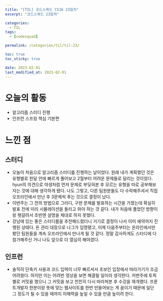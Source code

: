 ```yaml
---
title: "[TIL] 코드스쿼드 CS16 23일차"
excerpt: "코드스쿼드 23일차"

categories:
  - TIL
tags:
  - [codesquad]

permalink: /categories/til/til-23/

toc: true
toc_sticky: true

date: 2023-02-01
last_modified_at: 2023-02-01
---
```


# 오늘의 활동
- 알고리즘 스터디 진행
- 인프런 스프링 핵심 기본편

# 느낀 점
## 스터디
- 오늘이 처음으로 알고리즘 스터디를 진행하는 날이었다. 원래 내가 계획했던 것은 유형별로 한달 안에 빠르게 풀어보고 2월부터 어려운 문제들로 달리는 것이었다. hyun의 의견으로 야생처럼 먼저 문제로 부딪혀본 후 모르는 유형을 따로 공부해보자는 것에 대해 생각하게 됐다. 나도 그렇고, 다른 팀원분들도 다 수락해주셔서 직접 오프라인에서 만난 후 3문제씩 푸는 것으로 결정이 났다.
- 이번주는 그 전의 방법으로 그리디, 구현 문제를 발표하는 시간을 가졌는데 확실히 발표 전에 미리 시뮬레이션을 돌리고 와야 하는 것 같다. 내가 처음에 풀었던 방향이랑 헷갈려서 초반엔 설명을 제대로 하지 못했다.
- 강남에 있는 좋은 스터디룸을 추천해드렸더니 거기로 결정이 나서 이미 예약까지 진행된 상태다. 돈 관리 대장으로 나그가 임명됐고, 이제 다음주부터는 온라인에서만 봤던 팀원들을 계속 오프라인에서 만나게 될 것 같다. 정말 감사하게도 스터디에 다 참가해주신 거니 나도 앞으로 더 열심히 해야겠다.

## 인프런
- 솔직히 단축키 사용과 코드 입력이 너무 빠르셔서 초보인 입장에서 따라가기가 조금 어려웠다. 하지만 이는 어려번 영상을 보면 해결될 일이라 생각한다. 저번주에 토픽별로 커밋을 했으니 그 커밋을 보고 천천히 다시 따라쳐본 후 수강을 재개했다. 프론트개발자 한분이랑 뜻에 맞는 웹사이트를 한번 만들어보는 게 꿈이기 때문에 일단 그 정도가 될 수 있을 때까지 이해력을 높일 수 있을 만큼 높이려 한다.   